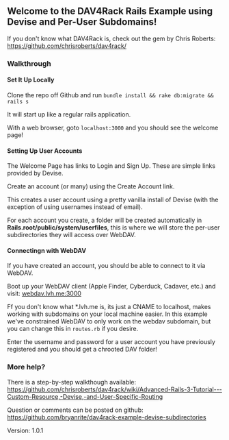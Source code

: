 ## Welcome to the DAV4Rack Rails Example using Devise and Per-User Subdomains!

If you don't know what DAV4Rack is, check out the gem by Chris Roberts: <https://github.com/chrisroberts/dav4rack/> 

### Walkthrough

#### Set It Up Locally

Clone the repo off Github and run `bundle install && rake db:migrate && rails s`

It will start up like a regular rails application.

With a web browser, goto `localhost:3000` and you should see the welcome page!

#### Setting Up User Accounts

The Welcome Page has links to Login and Sign Up.  These are simple links provided by Devise.

Create an account (or many) using the Create Account link. 

This creates a user account using a pretty vanilla install of Devise (with the exception of using usernames instead of email). 

For each account you create, a folder will be created automatically in **Rails.root/public/system/userfiles**, this is where we will store the per-user subdirectories they will access over WebDAV.

#### Connectingn with WebDAV

If you have created an account, you should be able to connect to it via WebDAV.

Boot up your WebDAV client (Apple Finder, Cyberduck, Cadaver, etc.) and visit: <webdav.lvh.me:3000>

Ff you don't know what *.lvh.me is, its just a CNAME to localhost, makes working with subdomains on your local machine easier.  In this example we've constrained WebDAV to only work on the webdav subdomain, but you can change this in `routes.rb` if you desire.

Enter the username and password for a user account you have previously registered and you should get a chrooted DAV folder!

### More help?

There is a step-by-step walkthough available: <https://github.com/chrisroberts/dav4rack/wiki/Advanced-Rails-3-Tutorial---Custom-Resource,-Devise,-and-User-Specific-Routing>

Question or comments can be posted on github: <https://github.com/bryanrite/dav4rack-example-devise-subdirectories>

Version: 1.0.1